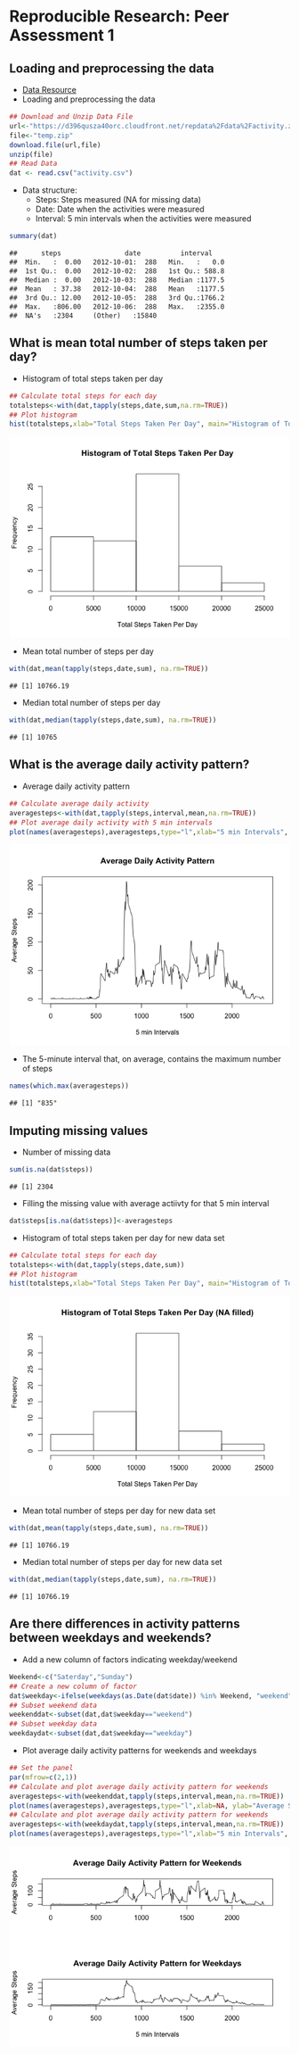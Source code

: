 # Reproducible Research: Peer Assessment 1


## Loading and preprocessing the data

* [Data Resource](https://d396qusza40orc.cloudfront.net/repdata%2Fdata%2Factivity.zip)
* Loading and preprocessing the data


```r
## Download and Unzip Data File
url<-"https://d396qusza40orc.cloudfront.net/repdata%2Fdata%2Factivity.zip"
file<-"temp.zip"
download.file(url,file)
unzip(file)
## Read Data
dat <- read.csv("activity.csv")
```
* Data structure:
  + Steps: Steps measured (NA for missing data)
  + Date: Date when the activities were measured
  + Interval: 5 min intervals when the activities were measured

```r
summary(dat)
```

```
##      steps                date          interval     
##  Min.   :  0.00   2012-10-01:  288   Min.   :   0.0  
##  1st Qu.:  0.00   2012-10-02:  288   1st Qu.: 588.8  
##  Median :  0.00   2012-10-03:  288   Median :1177.5  
##  Mean   : 37.38   2012-10-04:  288   Mean   :1177.5  
##  3rd Qu.: 12.00   2012-10-05:  288   3rd Qu.:1766.2  
##  Max.   :806.00   2012-10-06:  288   Max.   :2355.0  
##  NA's   :2304     (Other)   :15840
```
## What is mean total number of steps taken per day?
* Histogram of total steps taken per day

```r
## Calculate total steps for each day
totalsteps<-with(dat,tapply(steps,date,sum,na.rm=TRUE))
## Plot histogram
hist(totalsteps,xlab="Total Steps Taken Per Day", main="Histogram of Total Steps Taken Per Day")
```

![](PA1_template_files/figure-html/unnamed-chunk-3-1.png)<!-- -->

* Mean total number of steps per day

```r
with(dat,mean(tapply(steps,date,sum), na.rm=TRUE))
```

```
## [1] 10766.19
```
* Median total number of steps per day

```r
with(dat,median(tapply(steps,date,sum), na.rm=TRUE))
```

```
## [1] 10765
```
## What is the average daily activity pattern?
* Average daily activity pattern

```r
## Calculate average daily activity
averagesteps<-with(dat,tapply(steps,interval,mean,na.rm=TRUE))
## Plot average daily activity with 5 min intervals
plot(names(averagesteps),averagesteps,type="l",xlab="5 min Intervals", ylab="Average Steps", main="Average Daily Activity Pattern")
```

![](PA1_template_files/figure-html/unnamed-chunk-6-1.png)<!-- -->

* The 5-minute interval that, on average, contains the maximum number of steps

```r
names(which.max(averagesteps))
```

```
## [1] "835"
```

## Imputing missing values

* Number of missing data

```r
sum(is.na(dat$steps))
```

```
## [1] 2304
```

* Filling the missing value with average actiivty for that 5 min interval

```r
dat$steps[is.na(dat$steps)]<-averagesteps
```

* Histogram of total steps taken per day for new data set

```r
## Calculate total steps for each day
totalsteps<-with(dat,tapply(steps,date,sum))
## Plot histogram
hist(totalsteps,xlab="Total Steps Taken Per Day", main="Histogram of Total Steps Taken Per Day (NA filled)")
```

![](PA1_template_files/figure-html/unnamed-chunk-10-1.png)<!-- -->

* Mean total number of steps per day for new data set

```r
with(dat,mean(tapply(steps,date,sum), na.rm=TRUE))
```

```
## [1] 10766.19
```
* Median total number of steps per day for new data set

```r
with(dat,median(tapply(steps,date,sum), na.rm=TRUE))
```

```
## [1] 10766.19
```
## Are there differences in activity patterns between weekdays and weekends?
* Add a new column of factors indicating weekday/weekend

```r
Weekend<-c("Saterday","Sunday")
## Create a new column of factor
dat$weekday<-ifelse(weekdays(as.Date(dat$date)) %in% Weekend, "weekend","weekday")
## Subset weekend data
weekenddat<-subset(dat,dat$weekday=="weekend")
## Subset weekday data
weekdaydat<-subset(dat,dat$weekday=="weekday")
```

* Plot average daily activity patterns for weekends and weekdays


```r
## Set the panel
par(mfrow=c(2,1))
## Calculate and plot average daily activity pattern for weekends
averagesteps<-with(weekenddat,tapply(steps,interval,mean,na.rm=TRUE))
plot(names(averagesteps),averagesteps,type="l",xlab=NA, ylab="Average Steps", main="Average Daily Activity Pattern for Weekends")
## Calculate and plot average daily activity pattern for weekends
averagesteps<-with(weekdaydat,tapply(steps,interval,mean,na.rm=TRUE))
plot(names(averagesteps),averagesteps,type="l",xlab="5 min Intervals", ylab="Average Steps", main="Average Daily Activity Pattern for Weekdays")
```

![](PA1_template_files/figure-html/unnamed-chunk-14-1.png)<!-- -->
